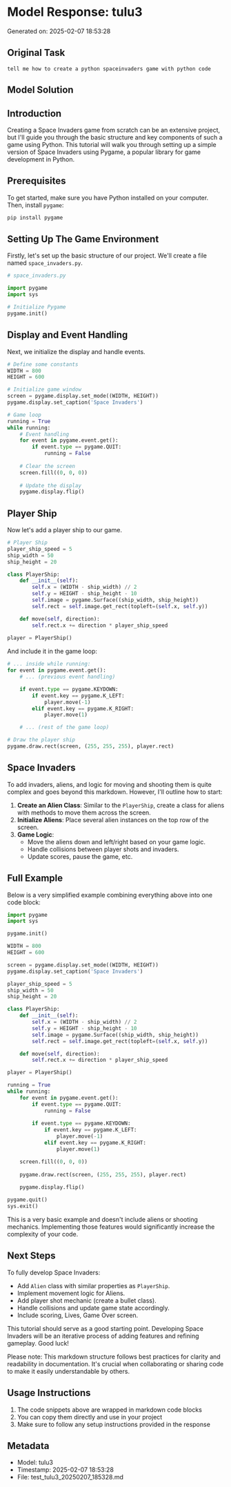 # Model Response: tulu3
Generated on: 2025-02-07 18:53:28

## Original Task
```
tell me how to create a python spaceinvaders game with python code 
```

## Model Solution
## Introduction

Creating a Space Invaders game from scratch can be an extensive project, but I'll guide you through the basic structure and key components of such a game using Python. This tutorial will walk you through setting up a simple version of Space Invaders using Pygame, a popular library for game development in Python.

## Prerequisites

To get started, make sure you have Python installed on your computer. Then, install `pygame`:

```bash
pip install pygame
```

## Setting Up The Game Environment

Firstly, let's set up the basic structure of our project. We'll create a file named `space_invaders.py`.

```python
# space_invaders.py

import pygame
import sys

# Initialize Pygame
pygame.init()
```

## Display and Event Handling

Next, we initialize the display and handle events.

```python
# Define some constants
WIDTH = 800
HEIGHT = 600

# Initialize game window
screen = pygame.display.set_mode((WIDTH, HEIGHT))
pygame.display.set_caption('Space Invaders')

# Game loop
running = True
while running:
    # Event handling
    for event in pygame.event.get():
        if event.type == pygame.QUIT:
            running = False
    
    # Clear the screen
    screen.fill((0, 0, 0))
    
    # Update the display
    pygame.display.flip()
```

## Player Ship

Now let's add a player ship to our game.

```python
# Player Ship
player_ship_speed = 5
ship_width = 50
ship_height = 20

class PlayerShip:
    def __init__(self):
        self.x = (WIDTH - ship_width) // 2
        self.y = HEIGHT - ship_height - 10
        self.image = pygame.Surface((ship_width, ship_height))
        self.rect = self.image.get_rect(topleft=(self.x, self.y))

    def move(self, direction):
        self.rect.x += direction * player_ship_speed
    
player = PlayerShip()
```

And include it in the game loop:

```python
# ... inside while running:
for event in pygame.event.get():
    # ... (previous event handling)

    if event.type == pygame.KEYDOWN:
        if event.key == pygame.K_LEFT:
            player.move(-1)
        elif event.key == pygame.K_RIGHT:
            player.move(1)

    # ... (rest of the game loop)

# Draw the player ship
pygame.draw.rect(screen, (255, 255, 255), player.rect)
```

## Space Invaders

To add invaders, aliens, and logic for moving and shooting them is quite complex and goes beyond this markdown. However, I'll outline how to start:

1. **Create an Alien Class**: Similar to the `PlayerShip`, create a class for aliens with methods to move them across the screen.
2. **Initialize Aliens**: Place several alien instances on the top row of the screen.
3. **Game Logic**:
   - Move the aliens down and left/right based on your game logic.
   - Handle collisions between player shots and invaders.
   - Update scores, pause the game, etc.

## Full Example

Below is a very simplified example combining everything above into one code block:

```python
import pygame
import sys

pygame.init()

WIDTH = 800
HEIGHT = 600

screen = pygame.display.set_mode((WIDTH, HEIGHT))
pygame.display.set_caption('Space Invaders')

player_ship_speed = 5
ship_width = 50
ship_height = 20

class PlayerShip:
    def __init__(self):
        self.x = (WIDTH - ship_width) // 2
        self.y = HEIGHT - ship_height - 10
        self.image = pygame.Surface((ship_width, ship_height))
        self.rect = self.image.get_rect(topleft=(self.x, self.y))

    def move(self, direction):
        self.rect.x += direction * player_ship_speed

player = PlayerShip()

running = True
while running:
    for event in pygame.event.get():
        if event.type == pygame.QUIT:
            running = False
        
        if event.type == pygame.KEYDOWN:
            if event.key == pygame.K_LEFT:
                player.move(-1)
            elif event.key == pygame.K_RIGHT:
                player.move(1)

    screen.fill((0, 0, 0))
    
    pygame.draw.rect(screen, (255, 255, 255), player.rect)
    
    pygame.display.flip()

pygame.quit()
sys.exit()
```

This is a very basic example and doesn't include aliens or shooting mechanics. Implementing those features would significantly increase the complexity of your code.

## Next Steps

To fully develop Space Invaders:
- Add `Alien` class with similar properties as `PlayerShip`.
- Implement movement logic for Aliens.
- Add player shot mechanic (create a bullet class).
- Handle collisions and update game state accordingly.
- Include scoring, Lives, Game Over screen.

This tutorial should serve as a good starting point. Developing Space Invaders will be an iterative process of adding features and refining gameplay. Good luck!

Please note: This markdown structure follows best practices for clarity and readability in documentation. It's crucial when collaborating or sharing code to make it easily understandable by others.

## Usage Instructions
1. The code snippets above are wrapped in markdown code blocks
2. You can copy them directly and use in your project
3. Make sure to follow any setup instructions provided in the response

## Metadata
- Model: tulu3
- Timestamp: 2025-02-07 18:53:28
- File: test_tulu3_20250207_185328.md

